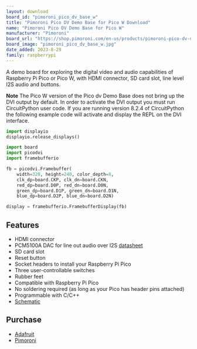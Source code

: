 ```yaml
---
layout: download
board_id: "pimoroni_pico_dv_base_w"
title: "Pimoroni Pico DV Demo Base for Pico W Download"
name: "Pimoroni Pico DV Demo Base for Pico W"
manufacturer: "Pimoroni"
board_url: "https://shop.pimoroni.com/en-us/products/pimoroni-pico-dv-demo-base"
board_image: "pimoroni_pico_dv_base_w.jpg"
date_added: 2023-8-29
family: raspberrypi
---
```


A demo board for exploring the digital video and audio capabilities of Raspberry Pi Pico or Pico W, with 
HDMI connector, SD card slot, line level I2S audio and buttons.  

**Note** The Pico W version of the Pico dv Demo Base does not bring up the DVI output by default. In order to activate the DVI output you must run CircuitPython user code. If you are running version 8.2.4 of CircuitPython the following example code will activate and display the REPL on the DVI interface.
```py
import displayio
displayio.release_displays()

import board
import picodvi
import framebufferio

fb = picodvi.Framebuffer(
    width=320, height=240, color_depth=8,
    clk_dp=board.CKP, clk_dn=board.CKN,
    red_dp=board.D0P, red_dn=board.D0N,
    green_dp=board.D1P, green_dn=board.D1N,
    blue_dp=board.D2P, blue_dn=board.D2N)

display = framebufferio.FramebufferDisplay(fb)
```

## Features
- HDMI connector
- PCM5100A DAC for line out audio over I2S [datasheet](https://cdn.shopify.com/s/files/1/0174/1800/files/pcm5100a_617130f1-79f1-45ac-96bc-a3752b4afa59.pdf?v=1611151321)
- SD card slot
- Reset button
- Socket headers to install your Raspberry Pi Pico
- Three user-controllable switches
- Rubber feet
- Compatible with Raspberry Pi Pico
- No soldering required (as long as your Pico has header pins attached)
- Programmable with C/C++
- [Schematic](https://cdn.shopify.com/s/files/1/0174/1800/files/pico_dv_schematic.pdf?v=1636985340)

## Purchase
* [Adafruit](https://www.adafruit.com/product/5674)
* [Pimoroni](https://shop.pimoroni.com/en-us/products/pimoroni-pico-dv-demo-base)
